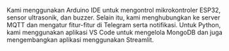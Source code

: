 Kami menggunakan Arduino IDE untuk mengontrol mikrokontroler ESP32, sensor ultrasonik, dan buzzer. Selain itu, kami menghubungkan ke server MQTT dan mengatur fitur-fitur di Telegram serta notifikasi. Untuk Python, kami menggunakan aplikasi VS Code untuk mengelola MongoDB dan juga mengembangkan aplikasi menggunakan Streamlit.






